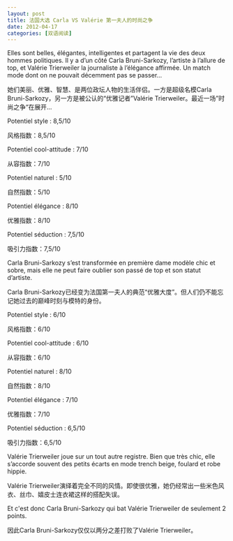 ```yaml
---
layout: post
title: 法国大选 Carla VS Valérie 第一夫人的时尚之争
date: 2012-04-17
categories: [双语阅读]  
---
```


Elles sont belles, élégantes, intelligentes et partagent la vie des deux hommes politiques. Il y a d’un côté Carla Bruni-Sarkozy, l’artiste à l’allure de top, et Valérie Trierweiler la journaliste à l’élégance affirmée. Un match mode dont on ne pouvait décemment pas se passer…

她们美丽、优雅、智慧、是两位政坛人物的生活伴侣。一方是超级名模Carla Bruni-Sarkozy，另一方是被公认的“优雅记者”Valérie Trierweiler。最近一场”时尚之争“在展开...

Potentiel style : 8,5/10

风格指数：8,5/10

Potentiel cool-attitude : 7/10

从容指数：7/10

Potentiel naturel : 5/10

自然指数：5/10

Potentiel élégance : 8/10

优雅指数：8/10

Potentiel séduction : 7,5/10

吸引力指数：7,5/10

Carla Bruni-Sarkozy s’est transformée en première dame modèle chic et sobre, mais elle ne peut faire oublier son passé de top et son statut d’artiste.

Carla Bruni-Sarkozy已经变为法国第一夫人的典范“优雅大度”。但人们仍不能忘记她过去的巅峰时刻与模特的身份。

Potentiel style : 6/10

风格指数：6/10

Potentiel cool-attitude : 6/10

从容指数：6/10

Potentiel naturel : 8/10

自然指数：8/10

Potentiel élégance : 7/10

优雅指数：7/10

Potentiel séduction : 6,5/10

吸引力指数：6,5/10

Valérie Trierweiler joue sur un tout autre registre. Bien que très chic, elle s’accorde souvent des petits écarts en mode trench beige, foulard et robe hippie.

Valérie Trierweiler演绎着完全不同的风情。即使很优雅，她仍经常出一些米色风衣、丝巾、嬉皮士连衣裙这样的搭配失误。

Et c'est donc Carla Bruni-Sarkozy qui bat Valérie Trierweiler de seulement 2 points.

因此Carla Bruni-Sarkozy仅仅以两分之差打败了Valérie Trierweiler。
